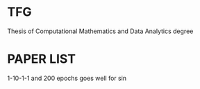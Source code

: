 # TFG
Thesis of Computational Mathematics and Data Analytics degree



# PAPER LIST
1-10-1-1 and 200 epochs goes well for sin
